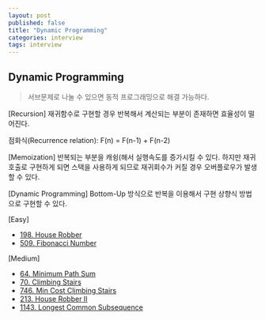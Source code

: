 ```yaml
---
layout: post
published: false
title: "Dynamic Programming"
categories: interview
tags: interview 
---
```


## Dynamic Programming
> 서브문제로 나눌 수 있으면 동적 프로그래밍으로 해결 가능하다.

[Recursion]
재귀함수로 구현할 경우 반복해서 계산되는 부분이 존재하면 효율성이 떨어진다.

점화식(Recurrence relation): F(n) = F(n-1) + F(n-2)

[Memoization]
반복되는 부분을 캐슁(해서 실행속도를 증가시킬 수 있다.
하지만 재귀호출로 구현하게 되면 스택을 사용하게 되므로 재귀회수가 커질 경우 오버플로우가 발생할 수 있다.

[Dynamic Programming]
Bottom-Up 방식으로 반복을 이용해서 구현
상향식 방법으로 구현할 수 있다.

[Easy]
- [198. House Robber](https://leetcode.com/problems/house-robber)
- [509. Fibonacci Number](https://leetcode.com/problems/fibonacci-number/)

[Medium]
- [64. Minimum Path Sum](https://leetcode.com/problems/minimum-path-sum/)
- [70. Climbing Stairs](https://leetcode.com/problems/climbing-stairs)
- [746. Min Cost Climbing Stairs](https://leetcode.com/problems/min-cost-climbing-stairs)
- [213. House Robber II](https://leetcode.com/problems/house-robber-ii/)
- [1143. Longest Common Subsequence](https://leetcode.com/problems/longest-common-subsequence/)